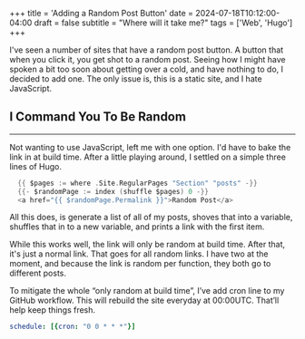 +++
title = 'Adding a Random Post Button'
date = 2024-07-18T10:12:00-04:00
draft = false
subtitle = "Where will it take me?"
tags = ['Web', 'Hugo']
+++

I've seen a number of sites that have a random post button. A button that when you click it, you get shot to a random post. Seeing how I might have spoken a bit too soon about getting over a cold, and have nothing to do, I decided to add one. The only issue is, this is a static site, and I hate JavaScript.

## I Command You To Be Random

---

Not wanting to use JavaScript, left me with one option. I'd have to bake the link in at build time. After a little playing around, I settled on a simple three lines of Hugo.

```GO
  {{ $pages := where .Site.RegularPages "Section" "posts" -}}
  {{- $randomPage := index (shuffle $pages) 0 -}}
  <a href="{{ $randomPage.Permalink }}">Random Post</a>
```

All this does, is generate a list of all of my posts, shoves that into a variable, shuffles that in to a new variable, and prints a link with the first item.

While this works well, the link will only be random at build time. After that, it's just a normal link. That goes for all random links. I have two at the moment, and because the link is random per function, they both go to different posts.

To mitigate the whole “only random at build time”, I’ve add cron line to my GitHub workflow. This will rebuild the site everyday at 00:00UTC. That’ll help keep things fresh.

```yml
schedule: [{cron: "0 0 * * *"}]
```
